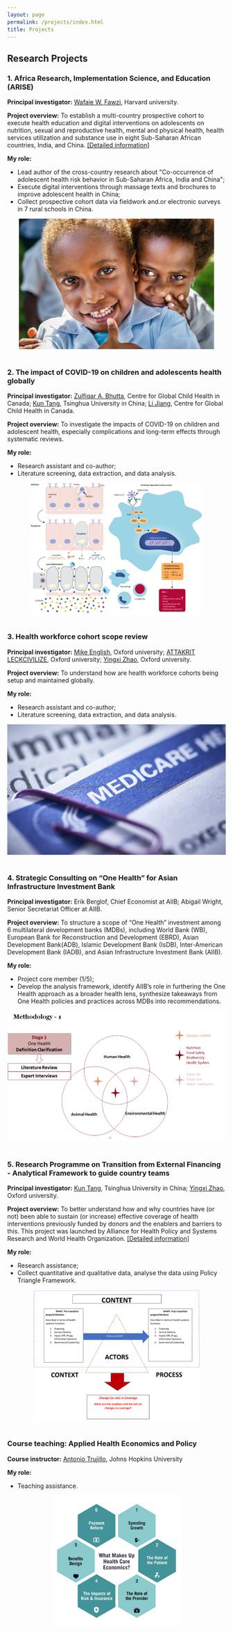 ```yaml
---
layout: page
permalink: /projects/index.html
title: Projects
---
```


## Research Projects

### 1. Africa Research, Implementation Science, and Education (ARISE)

**Principal investigator:** [Wafaie W. Fawzi](https://www.hsph.harvard.edu/profile/wafaie-w-fawzi/), Harvard university.

**Project overview:** To establish a multi-country prospective cohort to execute health education and digital interventions on adolescents on nutrition, sexual and reproductive health, mental and physical health, health services utilization and substance use in eight Sub-Saharan African countries, India, and China. [[Detailed information]](https://papers.ssrn.com/sol3/papers.cfm?abstract_id=4264839)

**My role:**
- Lead author of the cross-country research about "Co-occurrence of adolescent health risk behavior in Sub-Saharan Africa, India and China";
- Execute digital interventions through massage texts and brochures to improve adolescent health in China;
- Collect prospective cohort data via fieldwork and.or electronic surveys in 7 rural schools in China.

<div align=center>
<img src="/images/child.jpg" height=300>
</div>
<br>

### 2. The impact of COVID-19 on children and adolescents health globally

**Principal investigator:** [Zulfiqar A. Bhutta](https://www.sickkids.ca/en/staff/b/zulfiqar-bhutta/), Centre for Global Child Health in Canada; [Kun Tang](https://vsph.tsinghua.edu.cn/en/info/1010/1047.htm), Tsinghua University in China; [Li Jiang](https://cn.linkedin.com/in/%E5%8A%B1-%E8%92%8B-067a47ba/en), Centre for Global Child Health in Canada.

**Project overview:** To investigate the impacts of COVID-19 on children and adolescent health, especially complications and long-term effects through systematic reviews.

**My role:**
- Research assistant and co-author;
- Literature screening, data extraction, and data analysis.

<div align=center>
<img src="/images/misc.jpg" height=300>
</div>
<br>

### 3. Health workforce cohort scope review

**Principal investigator:** [Mike English](https://www.ndm.ox.ac.uk/team/mike-english), Oxford university; [ATTAKRIT LECKCIVILIZE](https://www.tropicalmedicine.ox.ac.uk/team/attakrit-leckcivilize), Oxford university; [Yingxi Zhao](https://www.tropicalmedicine.ox.ac.uk/team/yingxi-zhao), Oxford university.

**Project overview:** To understand how are health workforce cohorts being setup and maintained  globally.

**My role:**
- Research assistant and co-author;
- Literature screening, data extraction, and data analysis.

<div align=center>
<img src="/images/medicare.jpg" height=300>
</div>
<br>

### 4. Strategic Consulting on “One Health” for Asian Infrastructure Investment Bank

**Principal investigator:** Erik Berglof, Chief Economist at AIIB; Abigail Wright, Senior Secretariat Officer at AIIB.

**Project overview:** To structure a scope of “One Health” investment among 6 multilateral development banks (MDBs), including World Bank (WB), European Bank for Reconstruction and Development (EBRD), Asian Development Bank(ADB), Islamic Development Bank (IsDB), Inter-American Development Bank (IADB), and Asian Infrastructure Investment Bank (AIIB).

**My role:**
- Project core member (1/5);
- Develop the analysis framework, identify AIIB’s role in furthering the One Health approach as a broader health lens, synthesize takeaways from One Health policies and practices across MDBs into recommendations.

<div align=center>
<img src="/images/AIIB.jpg" height=300>
</div>
<br>

### 5. Research Programme on Transition from External Financing - Analytical Framework to guide country teams

**Principal investigator:** [Kun Tang](https://vsph.tsinghua.edu.cn/en/info/1010/1047.htm), Tsinghua University in China; [Yingxi Zhao](https://www.tropicalmedicine.ox.ac.uk/team/yingxi-zhao), Oxford university.

**Project overview:** To better understand how and why countries have (or not) been able to sustain (or increase) effective coverage of health interventions previously funded by donors and the enablers and barriers to this. This project was launched by Alliance for Health Policy and Systems Research and World Health Organization. [[Detailed information]](https://globalhelse.no/articles/call-for-proposals-sustaining-effective-coverage-in-the-context-of-transition-from-external-assistance)

**My role:**
- Research assistance;
- Collect quantitative and qualitative data, analyse the data using Policy Triangle Framework. 

<div align=center>
<img src="/images/WHO.png" height=300>
</div>
<br>

### Course teaching: Applied Health Economics and Policy

**Course instructor:** [Antonio Trujillo](https://publichealth.jhu.edu/faculty/2086/antonio-j-trujillo), Johns Hopkins University

**My role:**
- Teaching assistance.

<div align=center>
<img src="/images/health_economics.jpg" height=300>
</div>
<br>
